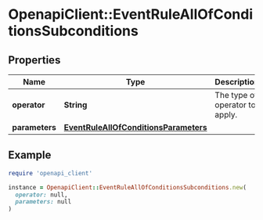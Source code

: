 # OpenapiClient::EventRuleAllOfConditionsSubconditions

## Properties

| Name | Type | Description | Notes |
| ---- | ---- | ----------- | ----- |
| **operator** | **String** | The type of operator to apply. |  |
| **parameters** | [**EventRuleAllOfConditionsParameters**](EventRuleAllOfConditionsParameters.md) |  |  |

## Example

```ruby
require 'openapi_client'

instance = OpenapiClient::EventRuleAllOfConditionsSubconditions.new(
  operator: null,
  parameters: null
)
```


